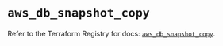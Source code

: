 # `aws_db_snapshot_copy`

Refer to the Terraform Registry for docs: [`aws_db_snapshot_copy`](https://registry.terraform.io/providers/hashicorp/aws/5.100.0/docs/resources/db_snapshot_copy).
